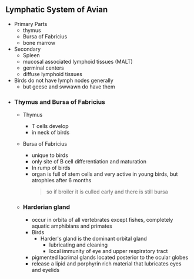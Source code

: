 ## Lymphatic System of Avian
- Primary Parts
	- thymus
	- Bursa of Fabricius
	- bone marrow
- Secondary
	- Spleen
	- mucosal associated lymphoid tissues (MALT)
	- germinal centers
	- diffuse lymphoid tissues
- Birds do not have lymph nodes generally
	- but geese and swwawn do have them
- ### Thymus and Bursa of Fabricius
	- Thymus
		- T cells develop
		- in neck of birds
	- Bursa of Fabricius
		- unique to birds
		- only site of B cell differentiation and maturation
		- In rump of birds
		- organ is full of stem cells and very active in young birds, but atrophies after 6 months
			> so if broiler it is culled early and there is still bursa
			
	- ### Harderian gland
		- occur in orbita of all vertebrates except fishes, completely aquatic amphibians and primates
		- Birds 
			- Harder's gland is the dominant orbital gland
				- lubricating and cleaning
				- local immunity of eye and upper respiratory tract
		- pigmented lacrimal glands located posterior to the ocular globes
		- release a lipid and porphyrin rich material that lubricates eyes and eyelids
